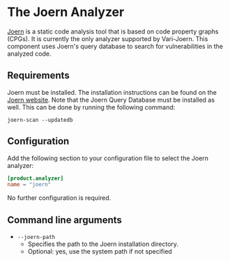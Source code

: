 # The Joern Analyzer

[Joern](https://joern.io/) is a static code analysis tool that is based on code property graphs (CPGs).
It is currently the only analyzer supported by Vari-Joern. This component uses Joern's query database to search for
vulnerabilities in the analyzed code.

## Requirements

Joern must be installed. The installation instructions can be found on the
[Joern website](https://docs.joern.io/installation/). Note that the Joern Query Database must be installed as well. This
can be done by running the following command:

```shell
joern-scan --updatedb
```

## Configuration

Add the following section to your configuration file to select the Joern analyzer:

```toml
[product.analyzer]
name = "joern"
```

No further configuration is required.

## Command line arguments

- `--joern-path`
    - Specifies the path to the Joern installation directory.
    - Optional: yes, use the system path if not specified
